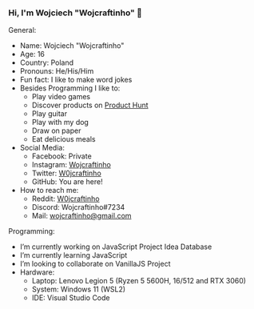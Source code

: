 ### Hi, I'm Wojciech "Wojcraftinho" 👋

General:
- Name: Wojciech "Wojcraftinho"
- Age: 16
- Country: Poland
- Pronouns: He/His/Him
- Fun fact: I like to make word jokes
- Besides Programming I like to:
  - Play video games
  - Discover products on [Product Hunt](https://producthunt.com/)
  - Play guitar
  - Play with my dog
  - Draw on paper
  - Eat delicious meals
- Social Media:
  - Facebook: Private
  - Instagram: [Wojcraftinho](https://www.instagram.com/wojcraftinho/)
  - Twitter: [W0jcraftinho](https://twitter.com/W0jcraftinho)
  - GitHub: You are here!
- How to reach me:
  - Reddit: [W0jcraftinho](https://www.reddit.com/user/W0jcraftinho)
  - Discord: Wojcraftinho#7234
  - Mail: wojcraftinho@gmail.com

Programming:
- I’m currently working on JavaScript Project Idea Database
- I’m currently learning JavaScript
- I’m looking to collaborate on VanillaJS Project
- Hardware:
  - Laptop: Lenovo Legion 5 (Ryzen 5 5600H, 16/512 and RTX 3060)
  - System: Windows 11 (WSL2)
  - IDE: Visual Studio Code
